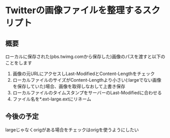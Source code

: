 # Twitterの画像ファイルを整理するスクリプト

## 概要

ローカルに保存された(pbs.twimg.comから保存した)画像のパスを渡すと以下のことをします

1. 画像の元URLにアクセスしLast-ModifiedとContent-Lengthをチェック
2. ローカルファイルのサイズがContent-Lengthより小さい(:largeでない画像を保存していた)場合、画像を取得しなおして上書き保存
3. ローカルファイルのタイムスタンプをサーバーのLast-Modifiedに合わせる
4. ファイル名を*.ext-large.extにリネーム

## 今後の予定

largeじゃなくorigがある場合をチェックはorigを使うようにしたい